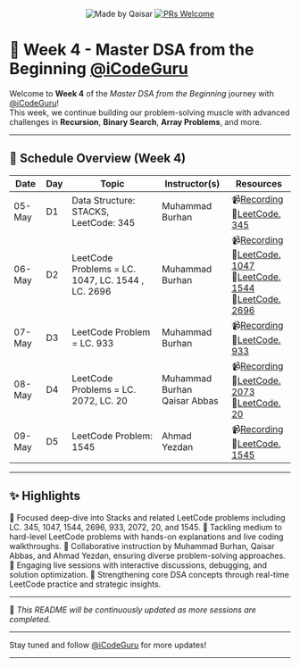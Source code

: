 <div align="center">

![Made by Qaisar](https://img.shields.io/badge/Made%20by-Qaisar%20Abbas-blueviolet)
[![PRs Welcome](https://img.shields.io/badge/PRs-welcome-brightgreen.svg?style=flat-square)](http://makeapullrequest.com)

</div>

# 📘 Week 4 - Master DSA from the Beginning [@iCodeGuru](https://www.linkedin.com/company/icode-guru/posts/?feedView=all)

Welcome to **Week 4** of the *Master DSA from the Beginning* journey with [@iCodeGuru](https://www.linkedin.com/company/icode-guru/posts/?feedView=all)!  
This week, we continue building our problem-solving muscle with advanced challenges in **Recursion**, **Binary Search**, **Array Problems**, and more.

---

## 📅 Schedule Overview (Week 4)

| Date      | Day | Topic                    | Instructor(s)     | Resources |
|-----------|-----|---------------------------|-------------------|-----------|
| 05-May    | D1  | Data Structure: STACKS, LeetCode: 345         | Muhammad Burhan     | 📹[Recording](https://www.facebook.com/iCodeguru/videos/1008945264638221/)<br>🔗[LeetCode. 345](https://leetcode.com/problems/reverse-vowels-of-a-string/description/) |
| 06-May    | D2  | LeetCode Problems = LC. 1047, LC. 1544 , LC. 2696             | Muhammad Burhan     | 📹[Recording](https://www.facebook.com/iCodeguru/videos/627370270265414/)<br>🔗[LeetCode. 1047](https://leetcode.com/problems/remove-all-adjacent-duplicates-in-string/description/)<br>🔗[LeetCode. 1544](https://leetcode.com/problems/make-the-string-great/)<br>🔗[LeetCode. 2696](https://leetcode.com/problems/minimum-string-length-after-removing-substrings/) |
| 07-May    | D3  | LeetCode Problem = LC. 933             | Muhammad Burhan     | 📹[Recording](https://www.facebook.com/iCodeguru/videos/1391540472052765/)<br>🔗[LeetCode. 933](https://leetcode.com/problems/number-of-recent-calls/description/) |
| 08-May    | D4  | LeetCode Problems = LC. 2072, LC. 20             | Muhammad Burhan <br> Qaisar Abbas     | 📹[Recording](https://www.facebook.com/iCodeguru/videos/1202544451571195/)<br>🔗[LeetCode. 2073](https://leetcode.com/problems/time-needed-to-buy-tickets/description/)<br>🔗[LeetCode. 20](https://leetcode.com/problems/valid-parentheses/description/) |
| 09-May    | D5  | LeetCode Problem: 1545             | Ahmad Yezdan    | 📹[Recording](https://www.facebook.com/iCodeguru/videos/733133449140603/)<br>🔗[LeetCode. 1545](https://leetcode.com/problems/find-kth-bit-in-nth-binary-string/) |

---

## ✨ Highlights
🔹 Focused deep-dive into Stacks and related LeetCode problems including LC. 345, 1047, 1544, 2696, 933, 2072, 20, and 1545.
🔹 Tackling medium to hard-level LeetCode problems with hands-on explanations and live coding walkthroughs.
🔹 Collaborative instruction by Muhammad Burhan, Qaisar Abbas, and Ahmad Yezdan, ensuring diverse problem-solving approaches.
🔹 Engaging live sessions with interactive discussions, debugging, and solution optimization.
🔹 Strengthening core DSA concepts through real-time LeetCode practice and strategic insights.

---

📌 *This README will be continuously updated as more sessions are completed.*

---

Stay tuned and follow [@iCodeGuru](https://www.linkedin.com/company/icode-guru/posts/?feedView=all) for more updates!

---
